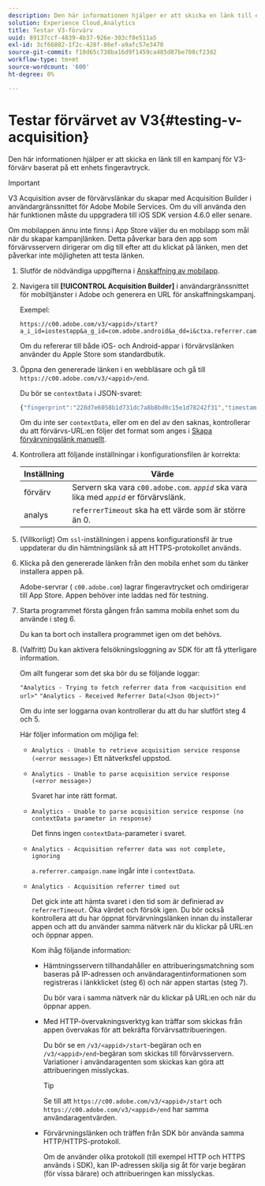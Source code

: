 ```yaml
---
description: Den här informationen hjälper er att skicka en länk till en kampanj för V3-förvärv baserat på ett enhets fingeravtryck.
solution: Experience Cloud,Analytics
title: Testar V3-förvärv
uuid: 89137ccf-4839-4b37-926e-303cf8e511a5
exl-id: 3cf66802-1f2c-428f-86ef-a9afc57e3470
source-git-commit: f18d65c738ba16d9f1459ca485d87be708cf23d2
workflow-type: tm+mt
source-wordcount: '600'
ht-degree: 0%

---
```


# Testar förvärvet av V3{#testing-v-acquisition}

Den här informationen hjälper er att skicka en länk till en kampanj för V3-förvärv baserat på ett enhets fingeravtryck.

>[!IMPORTANT]
>
>V3 Acquisition avser de förvärvslänkar du skapar med Acquisition Builder i användargränssnittet för Adobe Mobile Services. Om du vill använda den här funktionen måste du uppgradera till iOS SDK version 4.6.0 eller senare.

Om mobilappen ännu inte finns i App Store väljer du en mobilapp som mål när du skapar kampanjlänken. Detta påverkar bara den app som förvärvsservern dirigerar om dig till efter att du klickat på länken, men det påverkar inte möjligheten att testa länken.

1. Slutför de nödvändiga uppgifterna i [Anskaffning av mobilapp](/help/ios/acquisition-main/acquisition.md).
1. Navigera till **[!UICONTROL Acquisition Builder]** i användargränssnittet för mobiltjänster i Adobe och generera en URL för anskaffningskampanj.

   Exempel:

   ```
   https://c00.adobe.com/v3/<appid>/start?a_i_id=iostestapp&a_g_id=com.adobe.android&a_dd=i&ctxa.referrer.campaign.name=name&ctxa.referrer.campaign.trackingcode=trackingcode
   ```


   Om du refererar till både iOS- och Android-appar i förvärvslänken använder du Apple Store som standardbutik.
1. Öppna den genererade länken i en webbläsare och gå till `https://c00.adobe.com/v3/<appid>/end`.

   Du bör se `contextData` i JSON-svaret:

   ```js
   {"fingerprint":"228d7e6058b1d731dc7a8b8bd0c15e1d78242f31","timestamp":1457989293,"appguid":"","contextData":{"a.referrer.campaign.name":"name","a.referrer.campaign.trackingcode":"trackingcode"}}.
   ```

   Om du inte ser `contextData`, eller om en del av den saknas, kontrollerar du att förvärvs-URL:en följer det format som anges i [Skapa förvärvningslänk manuellt](/help/using/acquisition-main/c-marketing-links-builder/acquisition-link-manual.md).
1. Kontrollera att följande inställningar i konfigurationsfilen är korrekta:

   | Inställning | Värde |
   |--- |--- |
   | förvärv | Servern ska vara `c00.adobe.com`. *`appid`* ska vara lika med  *`appid`* er förvärvslänk. |
   | analys | `referrerTimeout` ska ha ett värde som är större än 0. |


1. (Villkorligt) Om `ssl`-inställningen i appens konfigurationsfil är true uppdaterar du din hämtningslänk så att HTTPS-protokollet används.
1. Klicka på den genererade länken från den mobila enhet som du tänker installera appen på.

   Adobe-servrar ( `c00.adobe.com`) lagrar fingeravtrycket och omdirigerar till App Store. Appen behöver inte laddas ned för testning.
1. Starta programmet första gången från samma mobila enhet som du använde i steg 6.

   Du kan ta bort och installera programmet igen om det behövs.
1. (Valfritt) Du kan aktivera felsökningsloggning av SDK för att få ytterligare information.

   Om allt fungerar som det ska bör du se följande loggar:

   `"Analytics - Trying to fetch referrer data from <acquisition end url>"`
   `"Analytics - Received Referrer Data(<Json Object>)"`

   Om du inte ser loggarna ovan kontrollerar du att du har slutfört steg 4 och 5.

   Här följer information om möjliga fel:

   * `Analytics - Unable to retrieve acquisition service response (<error message>)`
Ett nätverksfel uppstod.

   * `Analytics - Unable to parse acquisition service response (<error message>)`

      Svaret har inte rätt format.

   * `Analytics - Unable to parse acquisition service response (no contextData parameter in response)`

      Det finns ingen `contextData`-parameter i svaret.

   * `Analytics - Acquisition referrer data was not complete, ignoring`

      `a.referrer.campaign.name` ingår inte i  `contextData`.

   * `Analytics - Acquisition referrer timed out`

      Det gick inte att hämta svaret i den tid som är definierad av `referrerTimeout`. Öka värdet och försök igen. Du bör också kontrollera att du har öppnat förvärvningslänken innan du installerar appen och att du använder samma nätverk när du klickar på URL:en och öppnar appen.

      Kom ihåg följande information:

      * Hämtningsservern tillhandahåller en attribueringsmatchning som baseras på IP-adressen och användaragentinformationen som registreras i länkklicket (steg 6) och när appen startas (steg 7).

         Du bör vara i samma nätverk när du klickar på URL:en och när du öppnar appen.

      * Med HTTP-övervakningsverktyg kan träffar som skickas från appen övervakas för att bekräfta förvärvsattribueringen.

         Du bör se en `/v3/<appid>/start`-begäran och en `/v3/<appid>/end`-begäran som skickas till förvärvsservern. Variationer i användaragenten som skickas kan göra att attribueringen misslyckas.

         >[!TIP]
         >
         >Se till att `https://c00.adobe.com/v3/<appid>/start` och `https://c00.adobe.com/v3/<appid>/end` har samma användaragentvärden.

      * Förvärvningslänken och träffen från SDK bör använda samma HTTP/HTTPS-protokoll.

         Om de använder olika protokoll (till exempel HTTP och HTTPS används i SDK), kan IP-adressen skilja sig åt för varje begäran (för vissa bärare) och attribueringen kan misslyckas.
